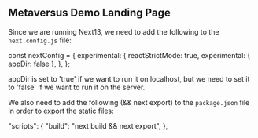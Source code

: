 ## Metaversus Demo Landing Page

Since we are running Next13, we need to add the following to the `next.config.js` file:

  const nextConfig = {
  experimental: {
    reactStrictMode: true,
    experimental: { appDir: false },
  },
  };

appDir is set to 'true' if we want to run it on localhost, but we need to set it to 'false' if we want to run it on the server.

We also need to add the following (&& next export) to the `package.json` file in order to export the static files:

  "scripts": {
    "build": "next build && next export",
  },